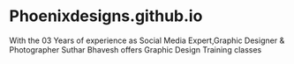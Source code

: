 # Phoenixdesigns.github.io
With the 03 Years of experience as Social Media Expert,Graphic Designer &amp; Photographer Suthar Bhavesh offers Graphic Design Training classes
